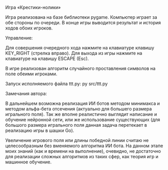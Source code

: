 Игра «Крестики-нолики»

Игра реализована на базе библиотеки pygame. Компьютер играет за обе стороны по очереди. В конце игры выводится результат и история ходов обоих игроков. 

Управление:

Для совершения очередного хода нажмите на клавиатуре клавишу KEY_RIGHT (стрелка вправо). Для выхода из игры нажмите на клавиатуре на клавишу ESCAPE (Esc).

В игре реализован алгоритм случайного проставления символов на поле обеими игроками.

Запуск исполняемого файла ttt.py: py src/ttt.py

Замечания автора:

В дальнейшем возможна реализация ИИ ботов методом минимакса и методом альфа-бета отсечения (актуально для большего размера игрального поля). Так же вполне реалистично выглядит написание и обучение нейронной сети, или же использование существующих (для большого размера игрального поля данная задача перетекает в реализацию игры в шашки Go).

Увеличение игрового поля или длины победной линии считаю не целесообразным без вменяемого алгоритма ИИ бота. На данном этапе моих знаний (как и времени на выполнение), очевидно, не достаточно для реализации сложных алгоритмов из таких сфер, как теория игр и машинное обучение.

